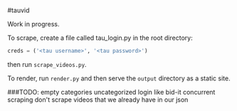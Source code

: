 #tauvid

Work in progress.

To scrape, create a file called tau_login.py in the root directory:

```python
creds = ('<tau username>', '<tau password>')
```

then run `scrape_videos.py`.

To render, run `render.py` and then serve the `output` directory as a static site.

###TODO:
empty categories
uncategorized
login like bid-it
concurrent scraping
don't scrape videos that we already have in our json
